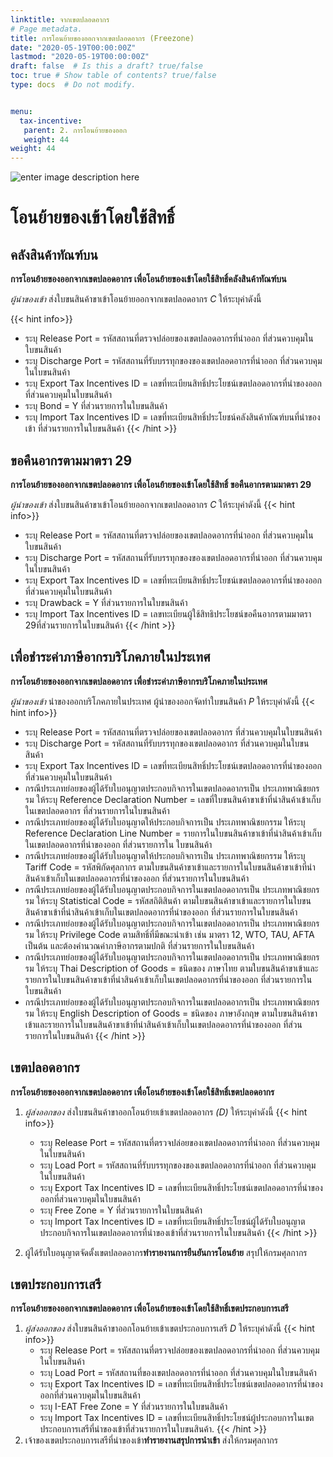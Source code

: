 ```yaml
---
linktitle: จากเขตปลอดอากร
# Page metadata.
title: การโอนย้ายของออกจากเขตปลอดอากร (Freezone)
date: "2020-05-19T00:00:00Z"
lastmod: "2020-05-19T00:00:00Z"
draft: false  # Is this a draft? true/false
toc: true # Show table of contents? true/false
type: docs  # Do not modify.


menu:
  tax-incentive:
   parent: 2. การโอนย้ายของออก   
   weight: 44
weight: 44
---
```



![enter image description here](https://github.com/yosarawut/KnowledgeCenter/raw/master/img/e-tax-incentive/tranfer-freezone.jpg)

# โอนย้ายของเข้าโดยใช้สิทธิ์

## คลังสินค้าทัณฑ์บน

**การโอนย้ายของออกจากเขตปลอดอากร เพื่อโอนย้ายของเข้าโดยใช้สิทธิ์คลังสินค้าทัณฑ์บน**

*ผู้นำของเข้า* ส่งใบขนสินค้าขาเข้าโอนย้ายออกจากเขตปลอดอากร *C* ให้ระบุค่าดังนี้

{{< hint info>}}
- ระบุ Release Port = รหัสสถานที่ตรวจปล่อยของเขตปลอดอากรที่นำออก ที่ส่วนควบคุมใน ใบขนสินค้า
- ระบุ Discharge Port = รหัสสถานที่รับบรรทุกของของเขตปลอดอากรที่นำออก ที่ส่วนควบคุมในใบขนสินค้า
- ระบุ Export Tax Incentives ID = เลขที่ทะเบียนสิทธิ์ประโยชน์เขตปลอดอากรที่นำของออกที่ส่วนควบคุมในใบขนสินค้า
- ระบุ Bond = Y ที่ส่วนรายการในใบขนสินค้า
- ระบุ Import Tax Incentives ID = เลขที่ทะเบียนสิทธิ์ประโยชน์คลังสินค้าทัณฑ์บนที่นำของเข้า ที่ส่วนรายการในใบขนสินค้า
{{< /hint >}}

## ขอคืนอากรตามมาตรา 29

**การโอนย้ายของออกจากเขตปลอดอากร เพื่อโอนย้ายของเข้าโดยใช้สิทธิ์ ขอคืนอากรตามมาตรา 29**

*ผู้นำของเข้า* ส่งใบขนสินค้าขาเข้าโอนย้ายออกจากเขตปลอดอากร *C* ให้ระบุค่าดังนี้
{{< hint info>}}
- ระบุ Release Port = รหัสสถานที่ตรวจปล่อยของเขตปลอดอากรที่นำออก ที่ส่วนควบคุมใน ใบขนสินค้า
- ระบุ Discharge Port = รหัสสถานที่รับบรรทุกของของเขตปลอดอากรที่นำออก ที่ส่วนควบคุม ในใบขนสินค้า
- ระบุ Export Tax Incentives ID = เลขที่ทะเบียนสิทธิ์ประโยชน์เขตปลอดอากรที่นำของออกที่ส่วนควบคุมในใบขนสินค้า
- ระบุ Drawback = Y ที่ส่วนรายการในใบขนสินค้า
- ระบุ Import Tax Incentives ID = เลขทะเบียนผู้ใช้สิทธิประโยชน์ขอคืนอากรตามมาตรา 29ที่ส่วนรายการในใบขนสินค้า
{{< /hint >}}

## เพื่อชำระค่าภาษีอากรบริโภคภายในประเทศ

**การโอนย้ายของออกจากเขตปลอดอากร เพื่อชำระค่าภาษีอากรบริโภคภายในประเทศ**

*ผู้นำของเข้า* นำของออกบริโภคภายในประเทศ ผู้นำของออกจัดทำใบขนสินค้า *P* ให้ระบุค่าดังนี้
{{< hint info>}}
- ระบุ Release Port = รหัสสถานที่ตรวจปล่อยของเขตปลอดอากร ที่ส่วนควบคุมในใบขนสินค้า
- ระบุ Discharge Port = รหัสสถานที่รับบรรทุกของเขตปลอดอากร ที่ส่วนควบคุมในใบขนสินค้า
- ระบุ Export Tax Incentives ID = เลขที่ทะเบียนสิทธิ์ประโยชน์เขตปลอดอากรที่นำของออกที่ส่วนควบคุมในใบขนสินค้า
- กรณีประเภทย่อยของผู้ได้รับใบอนุญาตประกอบกิจการในเขตปลอดอากรเป็น ประเภทพาณิชยกรรม ให้ระบุ Reference Declaration Number = เลขที่ใบขนสินค้าขาเข้าที่นำสินค้าเข้าเก็บในเขตปลอดอากร ที่ส่วนรายการในใบขนสินค้า
- กรณีประเภทย่อยของผู้ได้รับใบอนุญาตให้ประกอบกิจการเป็น ประเภทพาณิชยกรรม ให้ระบุ Reference Declaration Line Number = รายการในใบขนสินค้าขาเข้าที่นำสินค้าเข้าเก็บในเขตปลอดอากรที่นำของออก ที่ส่วนรายการใน ใบขนสินค้า
- กรณีประเภทย่อยของผู้ได้รับใบอนุญาตให้ประกอบกิจการเป็น ประเภทพาณิชยกรรม ให้ระบุ Tariff Code = รหัสพิกัดศุลกากร ตามใบขนสินค้าขาเข้าและรายการในใบขนสินค้าขาเข้าที่นำสินค้าเข้าเก็บในเขตปลอดอากรที่นำของออก ที่ส่วนรายการในใบขนสินค้า
- กรณีประเภทย่อยของผู้ได้รับใบอนุญาตประกอบกิจการในเขตปลอดอากรเป็น ประเภทพาณิชยกรรม ให้ระบุ Statistical Code = รหัสสถิติสินค้า ตามใบขนสินค้าขาเข้าและรายการในใบขนสินค้าขาเข้าที่นำสินค้าเข้าเก็บในเขตปลอดอากรที่นำของออก ที่ส่วนรายการในใบขนสินค้า
- กรณีประเภทย่อยของผู้ได้รับใบอนุญาตประกอบกิจการในเขตปลอดอากรเป็น ประเภทพาณิชยกรรม ให้ระบุ Privilege Code ตามสิทธิ์ที่มีขณะนำเข้า เช่น มาตรา 12, WTO, TAU, AFTA เป็นต้น และต้องคำนวณค่าภาษีอากรตามปกติ ที่ส่วนรายการในใบขนสินค้า
- กรณีประเภทย่อยของผู้ได้รับใบอนุญาตประกอบกิจการในเขตปลอดอากรเป็น ประเภทพาณิชยกรรม ให้ระบุ Thai Description of Goods = ชนิดของ ภาษาไทย ตามใบขนสินค้าขาเข้าและรายการในใบขนสินค้าขาเข้าที่นำสินค้าเข้าเก็บในเขตปลอดอากรที่นำของออก ที่ส่วนรายการในใบขนสินค้า
- กรณีประเภทย่อยของผู้ได้รับใบอนุญาตประกอบกิจการในเขตปลอดอากรเป็น ประเภทพาณิชยกรรม ให้ระบุ English Description of Goods = ชนิดของ ภาษาอังกฤษ ตามใบขนสินค้าขาเข้าและรายการในใบขนสินค้าขาเข้าที่นำสินค้าเข้าเก็บในเขตปลอดอากรที่นำของออก ที่ส่วนรายการในใบขนสินค้า
{{< /hint >}}

## เขตปลอดอากร

**การโอนย้ายของออกจากเขตปลอดอากร เพื่อโอนย้ายของเข้าโดยใช้สิทธิ์เขตปลอดอากร**

1. *ผู้ส่งออกของ* ส่งใบขนสินค้าขาออกโอนย้ายเข้าเขตปลอดอากร *(D)* ให้ระบุค่าดังนี้
{{< hint info>}}  
   - ระบุ Release Port = รหัสสถานที่ตรวจปล่อยของเขตปลอดอากรที่นำออก ที่ส่วนควบคุมในใบขนสินค้า
   - ระบุ Load Port = รหัสสถานที่รับบรรทุกของของเขตปลอดอากรที่นำออก ที่ส่วนควบคุม ในใบขนสินค้า
   - ระบุ Export Tax Incentives ID = เลขที่ทะเบียนสิทธิ์ประโยชน์เขตปลอดอากรที่นำของออกที่ส่วนควบคุมในใบขนสินค้า
   - ระบุ Free Zone = Y ที่ส่วนรายการในใบขนสินค้า
   - ระบุ Import Tax Incentives ID = เลขที่ทะเบียนสิทธิ์ประโยชน์ผู้ได้รับใบอนุญาตประกอบกิจการในเขตปลอดอากรที่นำของเข้าที่ส่วนรายการในใบขนสินค้า
{{< /hint >}}

1. ผู้ได้รับใบอนุญาตจัดตั้งเขตปลอดอากร**ทำรายงานการยืนยันการโอนย้าย** สรุปให้กรมศุลกากร

## เขตประกอบการเสรี

**การโอนย้ายของออกจากเขตปลอดอากร เพื่อโอนย้ายของเข้าโดยใช้สิทธิ์เขตประกอบการเสรี** 

1. *ผู้ส่งออกของ* ส่งใบขนสินค้าขาออกโอนย้ายเข้าเขตประกอบการเสรี *D* ให้ระบุค่าดังนี้
 {{< hint info>}}    
   - ระบุ Release Port = รหัสสถานที่ตรวจปล่อยของเขตปลอดอากรที่นำออก ที่ส่วนควบคุมในใบขนสินค้า
   - ระบุ Load Port = รหัสสถานที่ของเขตปลอดอากรที่นำออก ที่ส่วนควบคุมในใบขนสินค้า
   - ระบุ Export Tax Incentives ID = เลขที่ทะเบียนสิทธิ์ประโยชน์เขตปลอดอากรที่นำของออกที่ส่วนควบคุมในใบขนสินค้า
   - ระบุ I-EAT Free Zone = Y ที่ส่วนรายการในใบขนสินค้า
   - ระบุ Import Tax Incentives ID = เลขที่ทะเบียนสิทธิ์ประโยชน์ผู้ประกอบการในเขตประกอบการเสรีที่นำของเข้าที่ส่วนรายการในใบขนสินค้า.
{{< /hint >}}	
2. เจ้าของเขตประกอบการเสรีที่นำของเข้า**ทำรายงานสรุปการนำเข้า** ส่งให้กรมศุลกากร
